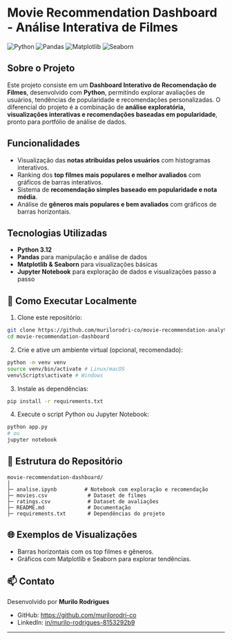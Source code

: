# Movie Recommendation Dashboard - Análise Interativa de Filmes

![Python](https://img.shields.io/badge/Python-3.12-blue)
![Pandas](https://img.shields.io/badge/Pandas-1.6-orange)
![Matplotlib](https://img.shields.io/badge/Matplotlib-3.8-purple)
![Seaborn](https://img.shields.io/badge/Seaborn-0.12-cyan)

## Sobre o Projeto
Este projeto consiste em um **Dashboard Interativo de Recomendação de Filmes**, desenvolvido com **Python**, permitindo explorar avaliações de usuários, tendências de popularidade e recomendações personalizadas. O diferencial do projeto é a combinação de **análise exploratória, visualizações interativas e recomendações baseadas em popularidade**, pronto para portfólio de análise de dados.

## Funcionalidades
- Visualização das **notas atribuídas pelos usuários** com histogramas interativos.
- Ranking dos **top filmes mais populares e melhor avaliados** com gráficos de barras interativos.
- Sistema de **recomendação simples baseado em popularidade e nota média**.
- Análise de **gêneros mais populares e bem avaliados** com gráficos de barras horizontais.

## Tecnologias Utilizadas
- **Python 3.12**
- **Pandas** para manipulação e análise de dados
- **Matplotlib & Seaborn** para visualizações básicas
- **Jupyter Notebook** para exploração de dados e visualizações passo a passo

## 🚀 Como Executar Localmente
1. Clone este repositório:
```bash
git clone https://github.com/murilorodri-co/movie-recommendation-analytics.git
cd movie-recommendation-dashboard
```

2. Crie e ative um ambiente virtual (opcional, recomendado):
```bash
python -m venv venv
source venv/bin/activate # Linux/macOS
venv\Scripts\activate # Windows
```

3. Instale as dependências:
```bash
pip install -r requirements.txt
```

4. Execute o script Python ou Jupyter Notebook:
```bash
python app.py
# ou
jupyter notebook
```

## 📝 Estrutura do Repositório
```
movie-recommendation-dashboard/
│
├─ analise.ipynb         # Notebook com exploração e recomendação
├─ movies.csv             # Dataset de filmes
├─ ratings.csv            # Dataset de avaliações
├─ README.md              # Documentação
├─ requirements.txt       # Dependências do projeto
```

## 🌐 Exemplos de Visualizações
- Barras horizontais com os top filmes e gêneros.
- Gráficos com Matplotlib e Seaborn para explorar tendências.

## 📫 Contato
Desenvolvido por **Murilo Rodrigues**
- GitHub: https://github.com/murilorodri-co
- LinkedIn: [in/murilo-rodrigues-8153292b9](https://www.linkedin.com/in/murilo-rodrigues-8153292b9)

---
